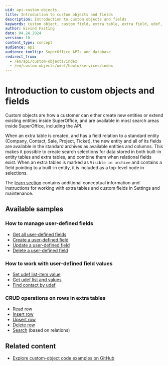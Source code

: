 ```yaml
---
uid: api-custom-objects
title: Introduction to custom objects and fields
description: Introduction to custom objects and fields
keywords: custom object, custom field, extra table, extra field, udef, user-defined field
author: Eivind Fasting
date: 04.24.2024
version: 10
content_type: concept
audience: api
audience_tooltip: SuperOffice APIs and database
redirect_from:
  - /en/api/custom-objects/index
  - /en/custom-objects/udef/howto/services/index
---
```


# Introduction to custom objects and fields

Custom objects are how a customer can either create new entities or extend existing entities inside SuperOffice, and are available in most search areas inside SuperOffice, including the API.

When an extra table is created, and has a field relation to a standard entity (Company, Contact, Sale, Project, Ticket), the new entity and all of its fields are available in the standard archives as available entities and columns. This makes it possible to create search selections for data stored in both built-in entity tables and extra tables, and combine them when relational fields exist. When an extra tables is marked as `Visible in archive` and contains a field pointing to a built-in entity, it is included as a top-level node in selections.

The [learn section][1] contains additional conceptual information and instructions for working with extra tables and custom fields in Settings and maintenance.

## Available samples

### How to manage user-defined fields

* [Get all user-defined fields][14]
* [Create a user-defined field][15]
* [Update a user-defined field][16]
* [Delete a user-defined field][17]

### How to work with user-defined field values

* [Set udef list-item value][11]
* [Get udef list and values][12]
* [Find contact by udef][13]

### CRUD operations on rows in extra tables

* [Read row][2]
* [Insert row][3]
* [Upsert row][4]
* [Delete row][5]
* [Search][6] (based on relations)

## Related content

* [Explore custom-object code examples on GitHub][10]

<!-- Referenced links -->
[1]: ../../../../custom-objects/reference/index.md
[2]: rest-get-custom-object-row.md
[3]: rest-add-custom-object-row.md
[4]: rest-update-custom-object-row.md
[5]: rest-delete-custom-object-row.md
[6]: custom-objects-search.md
[10]: https://github.com/SuperOffice/RESTful-HTTP-Queries/blob/environmentSettings/src/CustomObjects.http

[11]: set-udef-listitem-value.md
[12]: get-udef-list-and-values.md
[13]: find-contact-by-udef.md
[14]: rest-get-all-udef-fields.md
[15]: rest-create-udef-field.md
[16]: rest-update-udef-field.md
[17]: rest-delete-udef-field.md

<!-- Referenced images -->
